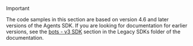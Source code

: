 > [!Important]
> The code samples in this section are based on version 4.6 and later versions of the Agents SDK. If you are looking for documentation for earlier versions, see the [bots - v3 SDK](~/resources/bot-v3/bots-overview.md) section in the Legacy SDKs folder of the documentation.
